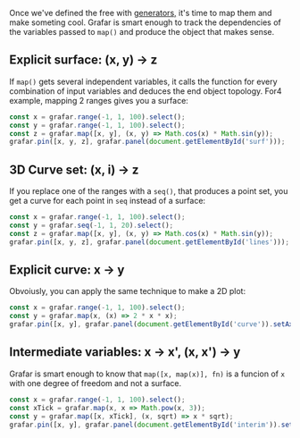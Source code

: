 Once we've defined the free   with [generators,](tutorial/2-generators.md) it's time to map them and make someting cool. Grafar is smart enough to track the dependencies of the variables passed to `map()` and produce the object that makes sense.

## Explicit surface: (x, y) -> z

If `map()` gets several independent variables, it calls the function for every combination of input variables and deduces the end object topology. For4 example, mapping 2 ranges gives you a surface:

<div data-sample>
  <div id="surf"></div>
</div>

```js
const x = grafar.range(-1, 1, 100).select();
const y = grafar.range(-1, 1, 100).select();
const z = grafar.map([x, y], (x, y) => Math.cos(x) * Math.sin(y));
grafar.pin([x, y, z], grafar.panel(document.getElementById('surf')));
```

## 3D Curve set: (x, i) -> z

If you replace one of the ranges with a `seq()`, that produces a point set, you get a curve for each point in `seq` instead of a surface:

<div data-sample>
  <div id="lines"></div>
</div>

```js
const x = grafar.range(-1, 1, 100).select();
const y = grafar.seq(-1, 1, 20).select();
const z = grafar.map([x, y], (x, y) => Math.cos(x) * Math.sin(y));
grafar.pin([x, y, z], grafar.panel(document.getElementById('lines')));
```

## Explicit curve: x -> y

Obvoiusly, you can apply the same technique to make a 2D plot:

<div data-sample>
  <div id="curve"></div>
</div>

```js
const x = grafar.range(-1, 1, 100).select();
const y = grafar.map(x, (x) => 2 * x * x);
grafar.pin([x, y], grafar.panel(document.getElementById('curve')).setAxes(['x', 'y']));
```

## Intermediate variables: x -> x', (x, x') -> y

Grafar is smart enough to know that `map([x, map(x)], fn)` is a funcion of `x` with one degree of freedom and not a surface.

<div data-sample>
  <div id="interim"></div>
</div>

```js
const x = grafar.range(-1, 1, 100).select();
const xTick = grafar.map(x, x => Math.pow(x, 3));
const y = grafar.map([x, xTick], (x, sqrt) => x * sqrt);
grafar.pin([x, y], grafar.panel(document.getElementById('interim')).setAxes(['x', 'y']));
```
